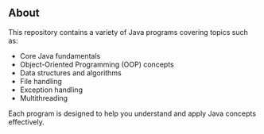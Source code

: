 ## About

This repository contains a variety of Java programs covering topics such as:

- Core Java fundamentals  
- Object-Oriented Programming (OOP) concepts  
- Data structures and algorithms  
- File handling  
- Exception handling  
- Multithreading  

Each program is designed to help you understand and apply Java concepts effectively.
